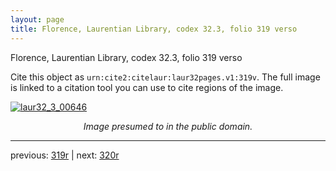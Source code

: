 ```yaml
---
layout: page
title: Florence, Laurentian Library, codex 32.3, folio 319 verso
---
```


Florence, Laurentian Library, codex 32.3, folio 319 verso

Cite this object as `urn:cite2:citelaur:laur32pages.v1:319v`.  The full image is linked to a citation tool you can use to cite regions of the image.

[![laur32_3_00646](http://www.homermultitext.org/iipsrv?IIIF=/project/homer/pyramidal/deepzoom/citelaur/laur32imgs/v1/laur32_3_00646.tif/full/800,/0/default.jpg)](http://www.homermultitext.org/ict2/?urn=urn:cite2:citelaur:laur32imgs.v1:laur32_3_00646) 

<p style="text-align: center; font-style: italic;">Image presumed to in the public domain.</p>

---

previous: [319r](../319r/) | next: [320r](../320r/)
